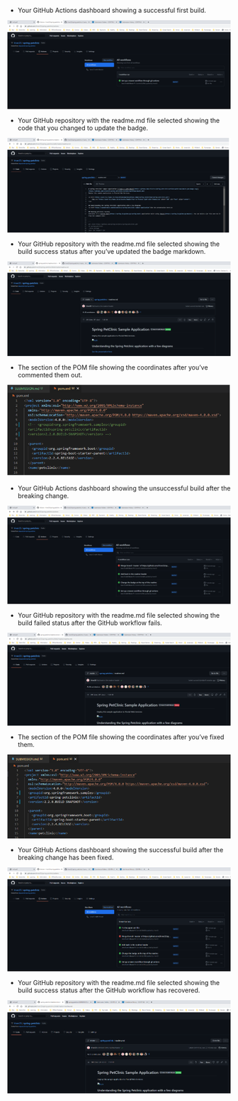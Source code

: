 - Your GitHub Actions dashboard showing a successful first build.

![Workflow Screen Capture #1](figures/actions-1.png)

- Your GitHub repository with the readme.md file selected showing the code that you
changed to update the badge.

![Workflow Screen Capture #2](figures/actions-2.png)


- Your GitHub repository with the readme.md file selected showing the build success
status after you’ve updated the badge markdown.

![Workflow Screen Capture #3](figures/actions-3.png)


- The section of the POM file showing the coordinates after you’ve commented them
out.

![Workflow Screen Capture #4](figures/actions-4.png)


- Your GitHub Actions dashboard showing the unsuccessful build after the breaking
change.


![Workflow Screen Capture #5](figures/actions-5.png)


- Your GitHub repository with the readme.md file selected showing the build failed
status after the GitHub workflow fails.

![Workflow Screen Capture #6](figures/actions-6.png)


- The section of the POM file showing the coordinates after you’ve fixed them.

![Workflow Screen Capture #7](figures/actions-7.png)


- Your GitHub Actions dashboard showing the successful build after the breaking
change has been fixed.

![Workflow Screen Capture #8](figures/actions-8.png)

- Your GitHub repository with the readme.md file selected showing the build success
status after the GitHub workflow has recovered.

![Workflow Screen Capture #9](figures/actions-10.png)